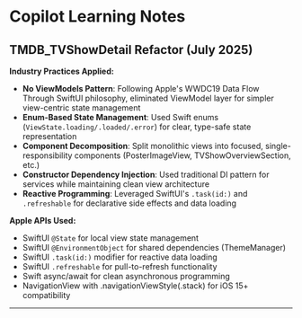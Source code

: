 # Copilot Learning Notes

## TMDB_TVShowDetail Refactor (July 2025)

**Industry Practices Applied:**
- **No ViewModels Pattern**: Following Apple's WWDC19 Data Flow Through SwiftUI philosophy, eliminated ViewModel layer for simpler view-centric state management
- **Enum-Based State Management**: Used Swift enums (`ViewState.loading/.loaded/.error`) for clear, type-safe state representation 
- **Component Decomposition**: Split monolithic views into focused, single-responsibility components (PosterImageView, TVShowOverviewSection, etc.)
- **Constructor Dependency Injection**: Used traditional DI pattern for services while maintaining clean view architecture
- **Reactive Programming**: Leveraged SwiftUI's `.task(id:)` and `.refreshable` for declarative side effects and data loading

**Apple APIs Used:**
- SwiftUI `@State` for local view state management
- SwiftUI `@EnvironmentObject` for shared dependencies (ThemeManager)
- SwiftUI `.task(id:)` modifier for reactive data loading
- SwiftUI `.refreshable` for pull-to-refresh functionality
- Swift async/await for clean asynchronous programming
- NavigationView with .navigationViewStyle(.stack) for iOS 15+ compatibility

---
